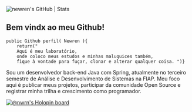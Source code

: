 ![newren's GitHub | Stats](https://stats.quine.sh/newren/github?theme=dark)

## Bem vindx ao meu Github!



```	
public Github perfil( Newren ){
	return("
	Aqui é meu laboratório, 
	onde coloco meus estudos e minhas maluquices também, 
	fique à vontade para fuçar, clonar e alterar qualquer coisa. ")}
```

Sou um desenvolvedor back-end Java com Spring, atualmente no terceiro semestre de Análise e Desenvolvimento de Sistemas na FIAP.
Meu foco aqui é publicar meus projetos, participar da comunidade Open Source e registrar minha trilha e crescimento como programador.


[![@nwrn's Holopin board](https://holopin.me/nwrn)](https://holopin.io/@nwrn)


